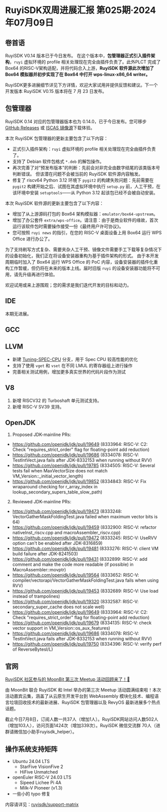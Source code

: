 # RuyiSDK双周进展汇报  第025期·2024年07月09日

## 卷首语

RuyiSDK V0.14 版本已于今日发布。 在这个版本中，**包管理器正式引入插件架构**，`ruyi` 虚拟环境的 profile 相关处理现在完全由插件负责了。此外PLCT 完成了Box64 的RISC-V架构适配，并将代码合入上游，**RuyiSDK 软件源此次增加了 Box64 模拟器并初步实现了在 Box64 中打开 wps-linux-x86_64 writer。**

RuyiSDK更多进展细节详见下方详情，欢迎大家试用并提供反馈和建议。下一个开发版本 RuyiSDK V0.15 版本将在 7 月 23 日发布。


## 包管理器

RuyiSDK 0.14 对应的包管理器版本也为 0.14.0，已于今日发布。您可移步
[GitHub Releases][ruyi-0.14.0-gh] 或 [ISCAS 镜像源][ruyi-0.14.0-iscas]下载体验。

本次 RuyiSDK 包管理器的更新主要包含了以下内容：

* 正式引入插件架构：`ruyi` 虚拟环境的 profile 相关处理现在完全由插件负责了。
* 支持了 Debian 软件包格式 `*.deb` 的解包操作。
* 再次完善了对“预发布版本”的判断：先前会对非完全由数字结尾的该类版本号判断错误。
  但该潜在问题不会被当前的 RuyiSDK 软件源内容触发。
* 修复了 riscv64 Python 3.12 环境下 `pygit2` 的构建失败问题：先前需要在
  `pygit2` 构建开始之后、试图在其虚拟环境中执行 `setup.py` 前，人工干预，在该环境中安装
  `setuptools`——从 Python 3.12 起该包已经不会被自动安装。

本次 RuyiSDK 软件源的更新主要包含了以下内容：

* 增加了从上游源码打包的 Box64 架构模拟器：`emulator/box64-upstream`。
* 增加了办公套件 `extra/wps-office`。请注意：由于是商业软件的缘故，首次运行该软件包时需要操作接受一份《最终用户许可协议》。
* 您可按照 `ruyi news` 的指引，在您的 RISC-V 桌面设备上用 Box64 运行
  WPS Office 进行办公了。

为了支持刷写方式复杂、需要夹杂人工干预、镜像文件需要手工下载等复杂情况下的设备初始化，我们正在将设备安装器重构为基于插件架构的形式。
由于本开发周期临时加入了 Box64 运行 WPS Office 的 PoC 内容，设备安装器的插件化重构工作暂缓，但仍将在未来的版本上线。届时旧版
`ruyi` 的设备安装器功能将不可用，请先升级再进行体验。

欢迎试用或来上游围观；您的需求是我们迭代开发的目标和动力。

## IDE

本期无进展。

## GCC

## LLVM

- 新建 [Tuning-SPEC-CPU](https://github.com/ruyisdk/llvm-project/tree/Tuning-SPEC-CPU) 分支，用于 Spec CPU 较高性能的优化
- 支持了使用 `vget` 和 `vset` 在不同 LMUL 的寄存器组上进行操作
- 完善相关测试用例，增加更多真实世界的代码片段作为测试

## V8

1. 新增 RISCV32 的 Turboshaft 单元测试支持。
2. 新增 RISC-V SV39 支持。

## OpenJDK

1. Proposed JDK-mainline PRs:

- https://github.com/openjdk/jdk/pull/19649 (8333964: RISC-V: C2: Check "requires_strict_order" flag for floating-point add reduction)
- https://github.com/openjdk/jdk/pull/19686 (8334078: RISC-V: TestIntVect.java fails after JDK-8332153 when running without RVV)
- https://github.com/openjdk/jdk/pull/19785 (8334505: RISC-V: Several tests fail when MaxVectorSize does not match VM_Version::_initial_vector_length)
- https://github.com/openjdk/jdk/pull/19852 (8334843: RISC-V: Fix wraparound checking for r_array_index in lookup_secondary_supers_table_slow_path)

2. Reviewed JDK-mainline PRs:

- https://github.com/openjdk/jdk/pull/19473 (8333248: VectorGatherMaskFoldingTest.java failed when maximum vector bits is 64)
- https://github.com/openjdk/jdk/pull/19459 (8332900: RISC-V: refactor nativeInst_riscv.cpp and macroAssembler_riscv.cpp)
- https://github.com/openjdk/jdk/pull/19472 (8333245: RISC-V: UseRVV option can't be enabled after JDK-8316859)
- https://github.com/openjdk/jdk/pull/19481 (8333276: RISC-V: client VM build failure after JDK-8241503)
- https://github.com/openjdk/jdk/pull/19431 (8332899: RISC-V: add comment and make the code more readable (if possible) in MacroAssembler::movptr)
- https://github.com/openjdk/jdk/pull/19564 (8333652: RISC-V: compiler/vectorapi/VectorGatherMaskFoldingTest.java fails when using RVV)
- https://github.com/openjdk/jdk/pull/19453 (8332689: RISC-V: Use load instead of trampolines)
- https://github.com/openjdk/jdk/pull/19320 (8332587: RISC-V: secondary_super_cache does not scale well)
- https://github.com/openjdk/jdk/pull/19649 (8333964: RISC-V: C2: Check "requires_strict_order" flag for floating-point add reduction)
- https://github.com/openjdk/jdk/pull/19679 (8334135: RISC-V: check vector support in VM_Version::os_aux_features)
- https://github.com/openjdk/jdk/pull/19686 (8334078: RISC-V: TestIntVect.java fails after JDK-8332153 when running without RVV)
- https://github.com/openjdk/jdk/pull/19750 (8334396: RISC-V: verify perf of ReverseBytesI/L)

## 官网

[RuyiSDK 社区参与的 MoonBit 第三次 Meetup 活动回顾来了！🎉](https://mp.weixin.qq.com/s/7JuZMKcxpENoygn1YfnCLA)

由 MoonBit 联合 RuyiSDK 和 Intel 举办的第三次 Meetup 活动圆满结束啦！本次活动嘉宾云集，涵盖了从云原生开发平台到 WebAssembly 模块化技术、编程语言垃圾回收技术的最新进展、RuyiSDK 包管理器以及 RevyOS 最新进展多个热点话题。

截止今日7月8日，订阅人数一共37人（增加1人）。RuyiSDK网站访问人数502人（增加103人），访问页面1424次（增加339次）。RuyiSDK 微信交流群 70人（进群请微信加小助手ruyisdk_helper）。

## 操作系统支持矩阵

- Ubuntu 24.04 LTS
  - StarFive VisionFive 2
  - HiFive Unmatched
- openEuler RISC-V 24.03 LTS
  - Sipeed Lichee Pi 4A
  - Milk-V Pioneer (v1.3)
- 一些小的 typo 修复

内容请详见：[ruyisdk/support-matrix](https://github.com/ruyisdk/support-matrix)

[ruyi-0.14.0-gh]: https://github.com/ruyisdk/ruyi/releases/tag/0.14.0
[ruyi-0.14.0-iscas]: https://mirror.iscas.ac.cn/ruyisdk/ruyi/releases/0.14.0/

